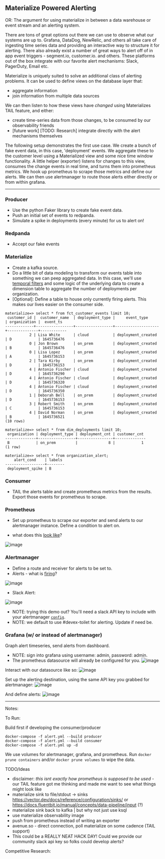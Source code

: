 ## Materialize Powered Alerting

OR: The argument for using materialize in between a data warehouse or event stream and an alerting system. 


There are tons of great options out there we can use to observe what our systems are up to. 
Grafana, DataDog, NewRelic, and others all take care of ingesting time series data and providing an interactive way to structure it for alerting.
There also already exist a number of great ways to alert off of in app event triggers - segment.io, customer.io. and others. 
These platforms out of the box integrate with our favorite alert mechanisms: Slack, PagerDuty, Email etc. 

Materialize is uniquely suited to solve an additional class of alerting problems. 
It can be used to define views on the database layer that:
- aggregate information
- join information from multiple data sources

We can then listen to how these views have _changed_ using Materializes TAIL feature, and either: 
- create time-series data from those changes, to be consumed by our observability friends
- [future work] [TODO: Research] integrate directly with the alert mechanisms themselves

The following setup demonstrates the first use case. We create a bunch of fake event data, in this case, 'deployment' events. 
We aggregate these to the customer level using a Materialized view and some nice time window functionality. 
A little helper (exporter) listens for changes to this view, consumes the change events in real time, and turns them into prometheus metrics. 
We hook up prometheus to scrape those metrics and define our alerts. We can then use alertmanager to route those alerts
either directly or from within grafana.

---
### Producer
- Use the python Faker library to create fake event data. 
- Push an initial set of events to redpanda. 
- Simulate a spike in deployments (every minute) for us to alert on!
### Redpanda
- Accept our fake events
### Materialize
- Create a kafka source. 
- Do a little bit of data modeling to transform our events table into something we can peep aggregated data. 
In this case, we'll use [temporal filters](https://materialize.com/docs/guides/temporal-filters/#sliding-windows) 
and some logic of the underlying data to create a dimension table to aggregate the number of deployments per organization. 
- [Optional]: Define a table to house only currently firing alerts. This makes our lives easier on the consumer side.

```
materialize=> select * from fct_customer_events limit 10;
 customer_id |  customer_name  | deployment_type |     event_type     | organization |  event_ts
-------------+-----------------+-----------------+--------------------+--------------+------------
           2 | Lisa White      | cloud           | deployment_created | D            | 1645736476
           0 | Jon Brown       | on_prem         | deployment_created | B            | 1645736476
           0 | Lisa Lopez      | on_prem         | deployment_created | A            | 1645736153
           2 | Tara Kirby      | on_prem         | deployment_created | D            | 1645736153
           4 | Antonio Fischer | cloud           | deployment_created | D            | 1645736290
           4 | Antonio Fischer | cloud           | deployment_created | D            | 1645736320
           4 | Antonio Fischer | cloud           | deployment_created | D            | 1645736350
           1 | Deborah Bell    | on_prem         | deployment_created | D            | 1645736153
           3 | Robert Smith    | on_prem         | deployment_created | C            | 1645736153
           4 | David Norman    | on_prem         | deployment_created | B            | 1645736521
(10 rows)

materialize=> select * from dim_deployments limit 10;
 organization | deployment_type | deployment_cnt | customer_cnt
--------------+-----------------+----------------+--------------
 B            | on_prem         |              8 |            1
(1 row)

materialize=> select * from organization_alert;
    alert_cond    | labels
------------------+--------
 deployment_spike | B
```
### Consumer
- TAIL the alerts table and create prometheus metrics from the results. Export those events for prometheus to scrape.
### Prometheus
- Set up prometheus to scrape our exporter and send alerts to our alertmanager instance. Define a condition to alert on.

- what does this [look like](http://localhost:9090/graph?g0.expr=organization_alert%7Bjob%3D%22event_exporter%22%7D&g0.tab=0&g0.stacked=0&g0.show_exemplars=0&g0.range_input=1h)?

![image](https://user-images.githubusercontent.com/8192401/155733430-d6fe0e8d-0c2a-49b6-b7ff-6c88e1fbd7d3.png)

### Alertmanager
- Define a route and receiver for alerts to be set to.
- Alerts - what is [firing](http://localhost:9090/alerts)?  

![image](https://user-images.githubusercontent.com/8192401/155733836-388ff14c-7fe4-4d34-8b16-deb6c69819c5.png)
- Slack Alert: 

![image](https://user-images.githubusercontent.com/8192401/156078275-d7349aee-abdd-48c4-a931-8a984cfbc902.png)

- NOTE: trying this demo out? You'll need a slack API key to include with your alertmanager [`config`](../../alertmanager/alertmanager.yml). 
- NOTE: we default to use #devex-toilet for alerting. Update if need be. 
### Grafana (w/ or instead of alertmanager)
Graph alert timeseries, send alerts from dashboard.

- NOTE: sign into grafana using username: admin, password: admin. 
- The prometheus datasource will already be configured for you. 
![image](https://user-images.githubusercontent.com/8192401/156211297-55402105-ecdd-4958-b8f7-d458e5f6dc48.png)

Interact with our datasource like so: 
![image](https://user-images.githubusercontent.com/8192401/156232107-178770ec-743f-4b9b-bb57-7648301fd58d.png)

Set up the alerting destination, using the same API key you grabbed for alertmanager: 
![image](https://user-images.githubusercontent.com/8192401/156214036-7af3fedf-63a5-4d22-b768-ea45c86e9617.png)

And define alerts: 
![image](https://user-images.githubusercontent.com/8192401/156232311-8176b2ab-a917-4697-8aad-7f39a31a2693.png)



---


Notes:

To Run:

Build first if developing the consumer/producer
```
docker-compose -f alert.yml --build producer
docker-compose -f alert.yml --build consumer
docker-compose -f alert.yml up -d
```
We use volumes for alertmanager, grafana, and prometheus. 
Run `docker prune containers` and/or `docker prune volumes` to wipe the data. 


TODO/Ideas
- disclaimer: _this isnt exactly how prometheus is supposed to be used_ - our TAIL feature got me thinking and made me want to see what things might look like
- materialize sink to file/stdout -> sinks https://vector.dev/docs/reference/configuration/sinks/ or https://docs.fluentbit.io/manual/concepts/data-pipeline/input (?)
- materialize sink back to kafka | but why not just use ksql
- use materialize observability image
- push from prometheus instead of writing an exporter
- avenue.so - direct connection, poll materialize on some cadence (TAIL support)
- This could be a REALLY NEAT HACK DAY! Could we provide our community slack api key so folks could develop alerts? 

Competitive Research: 
